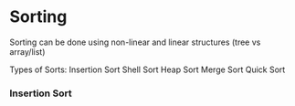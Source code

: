 # Sorting

Sorting can be done using non-linear and linear structures (tree vs array/list)

Types of Sorts:
Insertion Sort
Shell Sort
Heap Sort
Merge Sort
Quick Sort

### Insertion Sort
